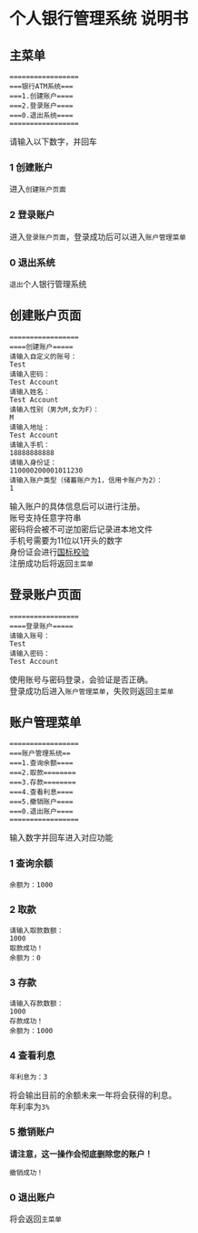 # 个人银行管理系统 说明书
## 主菜单
````
=================
===银行ATM系统===
===1.创建账户====
===2.登录账户====
===0.退出系统====
=================
````
请输入以下数字，并回车  
### 1 创建账户
进入`创建账户页面`  
### 2 登录账户
进入`登录账户页面`，登录成功后可以进入`账户管理菜单`  
### 0 退出系统
`退出`个人银行管理系统
## 创建账户页面
````
=================
====创建账户=====
请输入自定义的账号：
Test
请输入密码：
Test Account
请输入姓名：
Test Account
请输入性别（男为M,女为F）：
M
请输入地址：
Test Account
请输入手机：
18888888888
请输入身份证：
110000200001011230
请输入账户类型（储蓄账户为1，信用卡账户为2）：
1
````
输入账户的具体信息后可以进行注册。  
账号支持任意字符串  
密码将会被不可逆加密后记录进本地文件  
手机号需要为11位以1开头的数字  
身份证会进行[国标校验](https://zh.wikisource.org/zh-hans/GB_11643-1999_%E5%85%AC%E6%B0%91%E8%BA%AB%E4%BB%BD%E5%8F%B7%E7%A0%81)  
注册成功后将返回`主菜单`
## 登录账户页面
````
=================
====登录账户=====
请输入账号：
Test
请输入密码：
Test Account
````
使用账号与密码登录，会验证是否正确。  
登录成功后进入`账户管理菜单`，失败则返回`主菜单`
## 账户管理菜单
````
=================
===账户管理系统==
===1.查询余额====
===2.取款========
===3.存款========
===4.查看利息====
===5.撤销账户====
===0.退出账户====
=================
````
输入数字并回车进入对应功能
### 1 查询余额
````
余额为：1000
````
### 2 取款
````
请输入取款数额：
1000
取款成功！
余额为：0
````
### 3 存款
````
请输入存款数额：
1000
存款成功！
余额为：1000
````
### 4 查看利息
````
年利息为：3
````
将会输出目前的余额未来一年将会获得的利息。  
年利率为`3%`
### 5 撤销账户
**请注意，这一操作会彻底删除您的账户！**
````
撤销成功！
````
### 0 退出账户
将会返回`主菜单`
